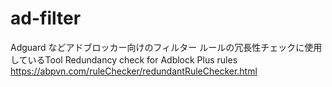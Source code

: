 # ad-filter
Adguard などアドブロッカー向けのフィルター
ルールの冗長性チェックに使用しているTool
Redundancy check for Adblock Plus rules
https://abpvn.com/ruleChecker/redundantRuleChecker.html

